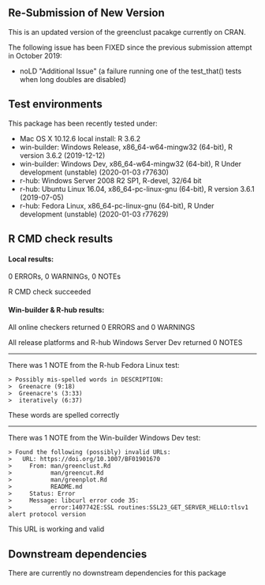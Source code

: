 ## Re-Submission of New Version

This is an updated version of the greenclust pacakge currently on CRAN.

The following issue has been FIXED since the previous submission attempt in October 2019:

* noLD "Additional Issue" (a failure running one of the test_that() tests when long doubles are disabled)


## Test environments

This package has been recently tested under:

* Mac OS X 10.12.6 local install: R 3.6.2
* win-builder: Windows Release, x86_64-w64-mingw32 (64-bit), R version 3.6.2 (2019-12-12)
* win-builder: Windows Dev, x86_64-w64-mingw32 (64-bit), R Under development (unstable) (2020-01-03 r77630)
* r-hub: Windows Server 2008 R2 SP1, R-devel, 32/64 bit
* r-hub: Ubuntu Linux 16.04, x86_64-pc-linux-gnu (64-bit), R version 3.6.1 (2019-07-05)
* r-hub: Fedora Linux, x86_64-pc-linux-gnu (64-bit), R Under development (unstable) (2020-01-03 r77629)


## R CMD check results

#### Local results:

0 ERRORs, 0 WARNINGs, 0 NOTEs

R CMD check succeeded


#### Win-builder & R-hub results:

All online checkers returned 0 ERRORS and 0 WARNINGS

All release platforms and R-hub Windows Server Dev returned 0 NOTES
  
--------
  
There was 1 NOTE from the R-hub Fedora Linux test:
  
```
> Possibly mis-spelled words in DESCRIPTION:
>  Greenacre (9:18)
>  Greenacre's (3:33)
>  iteratively (6:37)
```
    
These words are spelled correctly
    
--------

  
There was 1 NOTE from the Win-builder Windows Dev test:
  
```
> Found the following (possibly) invalid URLs:
>   URL: https://doi.org/10.1007/BF01901670
>     From: man/greenclust.Rd
>           man/greencut.Rd
>           man/greenplot.Rd
>           README.md
>     Status: Error
>     Message: libcurl error code 35:
>       	error:1407742E:SSL routines:SSL23_GET_SERVER_HELLO:tlsv1 alert protocol version
```

This URL is working and valid


## Downstream dependencies

There are currently no downstream dependencies for this package
